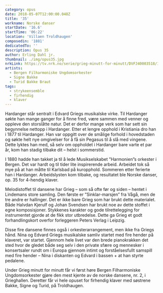 ```yaml
---
category: opus
date: 2018-05-07T12:00:00.048Z
title: '35'
workname: Norske danser
startDate: '16.6'
startTime: '06:22'
location: 'Villaen Troldhaugen'
composedin: '1881'
dedicatedTo: ''
description: Opus 35
author: Erling Dahl jr.
thumbnail: ./img/opus35.jpg
nrkLink: https://tv.nrk.no/serie/grieg-minutt-for-minutt/DVFJ40003518/16-06-2018
artists:
  - Bergen Filharmoniske Ungdomsorkester
  - Signe Bakke
  - Turid Bakke Braut
tags:
  - strykeensemble
  - firhendig
  - klaver
---
```

Hardanger står sentralt i Edvard Griegs musikalske virke. Til Hardanger søkte han mange ganger for å finne fred, være sammen med venner og oppleve den storslåtte natur. Det er derfor mange verk som har sett sin begynnelse nettopp i Hardanger. Etter et lengre opphold i Kristiania dro han i 1877 til Hardanger. Han var oppgitt over de smålige forhold i hovedstaden og søkte helt nye omgivelser for å få sin Pegasus til å slå med vingene. Dette lyktes han med, så selv om oppholdet i Hardanger bare varte et par år, kom han stadig tilbake dit – helst i sommerstid.

I 1880 hadde han takket ja til å lede Musikselskabet ”Harmonien”s orkester i Bergen. Det var hardt og til tider lite inspirerende arbeid. Arbeidet tok så mye på at han måtte til Karlsbad på kuropphold. Sommeren etter ferierte han i Hardanger. Arbeidslysten kom tilbake, og resultatet ble Norske danser, op. 35 for 4-hendig klaver.

Melodistoffet til dansene har Grieg – som så ofte før og siden – hentet i Lindemans store samling. Den første er ”Sinklar-marsjen” fra Vågå, men de tre andre er hallinger. Det er ikke bare Grieg som har brukt dette materialet. Både Halvdan Kjerulf og Johan Svendsen har brukt noe av dette stoffet i egne komposisjoner. Stykkenes karakter og gode tilrettelegging for instrumentet gjorde at de fikk stor utbredelse. Dette ga Grieg et godt forhandlingskort overfor forleggeren Peters Verlag i Leipzig.

Disse fire dansene finnes også i orkesterarrangement, men ikke fra Griegs hånd. Nina og Edvard Griegs musikalske samliv startet med fire hender på klaveret, var startet. Gjennom hele livet var den brede pianokrakken det sted hvor de gledet både seg selv i den private sfære og mennesker i konsertsaler rundt om i Europa gjennom intimt og forståelsesfullt samspill med fire hender – Nina i diskanten og Edvard i bassen + at han styrte pedalene.

Under Grieg minutt for minutt får vi først høre Bergen Filharmoniske Ungdomsorkester gjøre den mest kjente av de norske dansene, nr. 2, i Grieghallen. Deretter får vi hele opuset for firhendig klaver med søstrene Bakke, Signe og Turid, på Troldhaugen.
